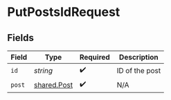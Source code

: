 # PutPostsIdRequest


## Fields

| Field                                      | Type                                       | Required                                   | Description                                |
| ------------------------------------------ | ------------------------------------------ | ------------------------------------------ | ------------------------------------------ |
| `id`                                       | *string*                                   | :heavy_check_mark:                         | ID of the post                             |
| `post`                                     | [shared.Post](../../models/shared/post.md) | :heavy_check_mark:                         | N/A                                        |
